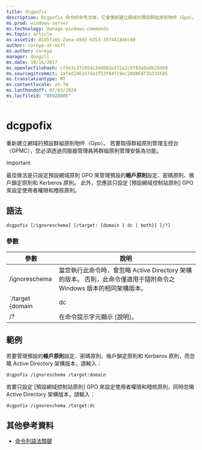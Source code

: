 ```yaml
---
title: dcgpofix
description: Dcgpofix 命令的參考文章，它會重新建立網域的預設群組原則物件（Gpo）。
ms.prod: windows-server
ms.technology: manage-windows-commands
ms.topic: article
ms.assetid: 81d5fa65-2aea-49d3-b353-357441846c00
author: coreyp-at-msft
ms.author: coreyp
manager: dongill
ms.date: 10/16/2017
ms.openlocfilehash: cf9e3c37c054c34d602e472a2c5f83e9a8b284b9
ms.sourcegitcommit: 2afed2461574a3f53f84fc9ec28d86df3b335685
ms.translationtype: MT
ms.contentlocale: zh-TW
ms.lasthandoff: 07/02/2020
ms.locfileid: "85928805"
---
```

# <a name="dcgpofix"></a>dcgpofix

重新建立網域的預設群組原則物件（Gpo）。 若要取得群組原則管理主控台（GPMC），您必須透過伺服器管理員將群組原則管理安裝為功能。

>[!IMPORTANT]
> 最佳做法是只設定預設網域原則 GPO 來管理預設的**帳戶原則**設定、密碼原則、帳戶鎖定原則和 Kerberos 原則。 此外，您應該只設定 [預設網域控制站原則] GPO 來設定使用者權限和稽核原則。

## <a name="syntax"></a>語法

```
dcgpofix [/ignoreschema] [/target: {domain | dc | both}] [/?]
```

### <a name="parameters"></a>參數

| 參數 | 說明 |
| --------- | ----------- |
| /ignoreschema | 當您執行此命令時，會忽略 Active Directory 架構的版本。 否則，此命令僅適用于隨附命令之 Windows 版本的相同架構版本。 |
| `/target {domain | dc | both` | 指定是以預設網域原則、預設網域控制站原則或兩種原則類型為目標。 |
| /? | 在命令提示字元顯示 [說明]。 |

## <a name="examples"></a>範例

若要管理預設的**帳戶原則**設定、密碼原則、帳戶鎖定原則和 Kerberos 原則，而忽略 Active Directory 架構版本，請輸入：

```
dcgpofix /ignoreschema /target:domain
```

若要只設定 [預設網域控制站原則] GPO 來設定使用者權限和稽核原則，同時忽略 Active Directory 架構版本，請輸入：

```
dcgpofix /ignoreschema /target:dc
```

## <a name="additional-references"></a>其他參考資料

- [命令列語法關鍵](command-line-syntax-key.md)